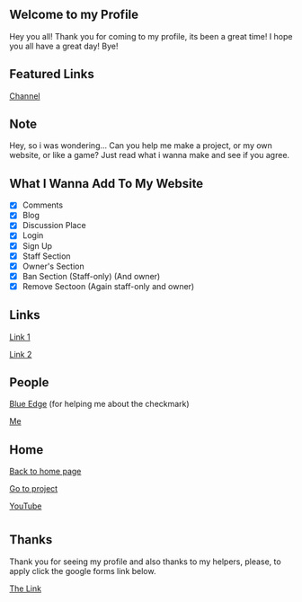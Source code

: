 ## Welcome to my Profile
Hey you all! Thank you for coming to my profile, its been a great time! I hope you all have a great day! Bye!

## Featured Links
[Channel](https://www.youtube.com/channel/UCQEThE5bmmkK1QiW6rX9Jjw)

## Note
Hey, so i was wondering... Can you help me make a project, or my own website, or like a game? Just read what i wanna make and see if you agree.

## What I Wanna Add To My Website
- [x] Comments
- [x] Blog
- [x] Discussion Place
- [x] Login
- [x] Sign Up
- [x] Staff Section
- [x] Owner's Section
- [x] Ban Section (Staff-only) (And owner)
- [x] Remove Sectoon (Again staff-only and owner)

## Links
[Link 1](https://www.youtube.com/channel/UCQEThE5bmmkK1QiW6rX9Jjw)

[Link 2](https://github.com/YTFactsGithub)

## People
[Blue Edge](https://github.com/blueedgetechno) (for helping me about the checkmark)

[Me](https://github.com/YTFactsGithub)

## Home
[Back to home page](https://github.com)

[Go to project](https://github.com/YTFactsGithub/YTFactsGithub)

[YouTube](https://www.youtube.com/channel/UCQEThE5bmmkK1QiW6rX9Jjw)

#
## Thanks
Thank you for seeing my profile and also thanks to my helpers, please, to apply click the google forms link below.

[The Link](https://docs.google.com/forms/u/6/d/1wqcsxQWSk2ie3TLVDecKvxGdxeCGaoGkfphxJ2aVZ1k)
